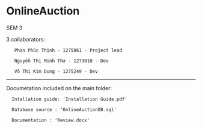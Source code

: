 # OnlineAuction
 SEM 3

3 collaborators:

       Phan Phúc Thịnh - 1275061 - Project lead

       Nguyễn Thị Minh Thư - 1273010 - Dev

       Võ Thị Kim Dung - 1275249 - Dev
 
 ---------------------------------------------------------------------

Documetation included on the main folder:

      Intallation guide: 'Installation Guide.pdf'

      Database source : 'OnlineAuctionDB.sql'

      Documentation : 'Review.docx'
